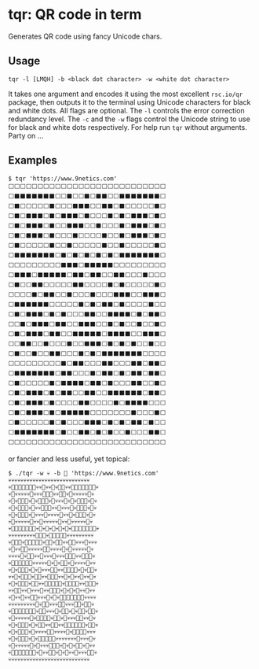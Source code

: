 # tqr: QR code in term
Generates QR code using fancy Unicode chars.

## Usage
`tqr -l [LMQH] -b <black dot character> -w <white dot character>`

It takes one argument and encodes it using the most
excellent `rsc.io/qr` package, then outputs it to the terminal using
Unicode characters for black and white dots. All
flags are optional. The `-l` controls the error correction redundancy
level. The `-c` and the `-w` flags control the Unicode string to use for
black and white dots respectively. For help run `tqr` without arguments.
Party on ...

## Examples

```shell
$ tqr 'https://www.9netics.com'
⬜️⬜️⬜️⬜️⬜️⬜️⬜️⬜️⬜️⬜️⬜️⬜️⬜️⬜️⬜️⬜️⬜️⬜️⬜️⬜️⬜️⬜️⬜️⬜️⬜️⬜️⬜️
⬜️⬛️⬛️⬛️⬛️⬛️⬛️⬛️⬜️⬜️⬛️⬜️⬜️⬛️⬜️⬛️⬛️⬜️⬜️⬛️⬛️⬛️⬛️⬛️⬛️⬛️⬜️
⬜️⬛️⬜️⬜️⬜️⬜️⬜️⬛️⬜️⬜️⬜️⬛️⬛️⬛️⬜️⬜️⬛️⬛️⬜️⬛️⬜️⬜️⬜️⬜️⬜️⬛️⬜️
⬜️⬛️⬜️⬛️⬛️⬛️⬜️⬛️⬜️⬛️⬛️⬛️⬜️⬛️⬜️⬜️⬜️⬛️⬜️⬛️⬜️⬛️⬛️⬛️⬜️⬛️⬜️
⬜️⬛️⬜️⬛️⬛️⬛️⬜️⬛️⬜️⬜️⬛️⬛️⬛️⬜️⬜️⬛️⬜️⬜️⬜️⬛️⬜️⬛️⬛️⬛️⬜️⬛️⬜️
⬜️⬛️⬜️⬛️⬛️⬛️⬜️⬛️⬜️⬜️⬜️⬛️⬜️⬜️⬜️⬜️⬛️⬜️⬜️⬛️⬜️⬛️⬛️⬛️⬜️⬛️⬜️
⬜️⬛️⬜️⬜️⬜️⬜️⬜️⬛️⬜️⬜️⬛️⬜️⬜️⬜️⬜️⬜️⬛️⬜️⬜️⬛️⬜️⬜️⬜️⬜️⬜️⬛️⬜️
⬜️⬛️⬛️⬛️⬛️⬛️⬛️⬛️⬜️⬛️⬜️⬛️⬜️⬛️⬜️⬛️⬜️⬛️⬜️⬛️⬛️⬛️⬛️⬛️⬛️⬛️⬜️
⬜️⬜️⬜️⬜️⬜️⬜️⬜️⬜️⬜️⬛️⬛️⬛️⬜️⬛️⬛️⬛️⬛️⬛️⬜️⬜️⬜️⬜️⬜️⬜️⬜️⬜️⬜️
⬜️⬛️⬛️⬛️⬜️⬛️⬛️⬛️⬛️⬛️⬜️⬛️⬛️⬜️⬛️⬛️⬜️⬜️⬛️⬛️⬜️⬜️⬜️⬛️⬜️⬜️⬜️
⬜️⬛️⬜️⬜️⬛️⬛️⬜️⬜️⬜️⬜️⬜️⬛️⬛️⬜️⬜️⬜️⬜️⬛️⬜️⬛️⬜️⬜️⬜️⬜️⬜️⬛️⬜️
⬜️⬜️⬜️⬜️⬛️⬜️⬛️⬛️⬜️⬜️⬛️⬜️⬜️⬜️⬛️⬜️⬜️⬜️⬛️⬛️⬛️⬜️⬜️⬛️⬛️⬛️⬜️
⬜️⬛️⬛️⬛️⬛️⬛️⬛️⬜️⬜️⬜️⬜️⬜️⬛️⬜️⬛️⬜️⬛️⬛️⬜️⬛️⬜️⬜️⬜️⬜️⬛️⬜️⬜️
⬜️⬛️⬜️⬛️⬛️⬛️⬜️⬛️⬜️⬛️⬜️⬜️⬜️⬛️⬛️⬜️⬜️⬛️⬛️⬛️⬛️⬜️⬛️⬜️⬛️⬛️⬜️
⬜️⬜️⬛️⬜️⬛️⬛️⬛️⬜️⬛️⬛️⬜️⬜️⬛️⬛️⬛️⬜️⬜️⬛️⬜️⬛️⬜️⬜️⬛️⬜️⬜️⬛️⬜️
⬜️⬛️⬜️⬛️⬛️⬛️⬜️⬛️⬛️⬜️⬜️⬛️⬛️⬛️⬛️⬛️⬜️⬛️⬛️⬛️⬛️⬜️⬜️⬛️⬛️⬛️⬜️
⬜️⬜️⬛️⬛️⬜️⬜️⬛️⬜️⬜️⬜️⬛️⬜️⬜️⬛️⬛️⬛️⬜️⬛️⬜️⬛️⬜️⬛️⬜️⬜️⬛️⬜️⬜️
⬜️⬛️⬜️⬜️⬛️⬜️⬜️⬛️⬛️⬜️⬜️⬜️⬛️⬜️⬛️⬜️⬛️⬛️⬛️⬛️⬛️⬛️⬛️⬜️⬜️⬜️⬜️
⬜️⬜️⬜️⬜️⬜️⬜️⬜️⬜️⬜️⬛️⬜️⬛️⬛️⬜️⬜️⬜️⬛️⬛️⬜️⬜️⬜️⬛️⬛️⬜️⬛️⬛️⬜️
⬜️⬛️⬛️⬛️⬛️⬛️⬛️⬛️⬜️⬛️⬛️⬜️⬜️⬜️⬛️⬜️⬛️⬛️⬜️⬛️⬜️⬛️⬛️⬜️⬛️⬛️⬜️
⬜️⬛️⬜️⬜️⬜️⬜️⬜️⬛️⬜️⬛️⬛️⬛️⬛️⬜️⬛️⬛️⬜️⬛️⬜️⬜️⬜️⬛️⬛️⬜️⬜️⬛️⬜️
⬜️⬛️⬜️⬛️⬛️⬛️⬜️⬛️⬜️⬛️⬛️⬜️⬜️⬛️⬛️⬜️⬜️⬛️⬛️⬛️⬛️⬛️⬛️⬜️⬛️⬛️⬜️
⬜️⬛️⬜️⬛️⬛️⬛️⬜️⬛️⬜️⬜️⬜️⬜️⬛️⬛️⬜️⬜️⬜️⬜️⬛️⬜️⬛️⬛️⬛️⬛️⬜️⬜️⬜️
⬜️⬛️⬜️⬛️⬛️⬛️⬜️⬛️⬜️⬛️⬛️⬛️⬛️⬛️⬜️⬜️⬜️⬜️⬜️⬜️⬜️⬛️⬜️⬜️⬜️⬛️⬜️
⬜️⬛️⬜️⬜️⬜️⬜️⬜️⬛️⬜️⬛️⬜️⬜️⬜️⬛️⬛️⬛️⬜️⬛️⬜️⬛️⬜️⬛️⬛️⬜️⬛️⬜️⬜️
⬜️⬛️⬛️⬛️⬛️⬛️⬛️⬛️⬜️⬛️⬜️⬜️⬛️⬛️⬜️⬛️⬜️⬛️⬜️⬜️⬛️⬜️⬜️⬜️⬛️⬛️⬜️
⬜️⬜️⬜️⬜️⬜️⬜️⬜️⬜️⬜️⬜️⬜️⬜️⬜️⬜️⬜️⬜️⬜️⬜️⬜️⬜️⬜️⬜️⬜️⬜️⬜️⬜️⬜️
```
or fancier and less useful, yet topical:
```shell
$ ./tqr -w 💀 -b 🎃 'https://www.9netics.com'  
💀💀💀💀💀💀💀💀💀💀💀💀💀💀💀💀💀💀💀💀💀💀💀💀💀💀💀
💀🎃🎃🎃🎃🎃🎃🎃💀💀🎃💀💀🎃💀🎃🎃💀💀🎃🎃🎃🎃🎃🎃🎃💀
💀🎃💀💀💀💀💀🎃💀💀💀🎃🎃🎃💀💀🎃🎃💀🎃💀💀💀💀💀🎃💀
💀🎃💀🎃🎃🎃💀🎃💀🎃🎃🎃💀🎃💀💀💀🎃💀🎃💀🎃🎃🎃💀🎃💀
💀🎃💀🎃🎃🎃💀🎃💀💀🎃🎃🎃💀💀🎃💀💀💀🎃💀🎃🎃🎃💀🎃💀
💀🎃💀🎃🎃🎃💀🎃💀💀💀🎃💀💀💀💀🎃💀💀🎃💀🎃🎃🎃💀🎃💀
💀🎃💀💀💀💀💀🎃💀💀🎃💀💀💀💀💀🎃💀💀🎃💀💀💀💀💀🎃💀
💀🎃🎃🎃🎃🎃🎃🎃💀🎃💀🎃💀🎃💀🎃💀🎃💀🎃🎃🎃🎃🎃🎃🎃💀
💀💀💀💀💀💀💀💀💀🎃🎃🎃💀🎃🎃🎃🎃🎃💀💀💀💀💀💀💀💀💀
💀🎃🎃🎃💀🎃🎃🎃🎃🎃💀🎃🎃💀🎃🎃💀💀🎃🎃💀💀💀🎃💀💀💀
💀🎃💀💀🎃🎃💀💀💀💀💀🎃🎃💀💀💀💀🎃💀🎃💀💀💀💀💀🎃💀
💀💀💀💀🎃💀🎃🎃💀💀🎃💀💀💀🎃💀💀💀🎃🎃🎃💀💀🎃🎃🎃💀
💀🎃🎃🎃🎃🎃🎃💀💀💀💀💀🎃💀🎃💀🎃🎃💀🎃💀💀💀💀🎃💀💀
💀🎃💀🎃🎃🎃💀🎃💀🎃💀💀💀🎃🎃💀💀🎃🎃🎃🎃💀🎃💀🎃🎃💀
💀💀🎃💀🎃🎃🎃💀🎃🎃💀💀🎃🎃🎃💀💀🎃💀🎃💀💀🎃💀💀🎃💀
💀🎃💀🎃🎃🎃💀🎃🎃💀💀🎃🎃🎃🎃🎃💀🎃🎃🎃🎃💀💀🎃🎃🎃💀
💀💀🎃🎃💀💀🎃💀💀💀🎃💀💀🎃🎃🎃💀🎃💀🎃💀🎃💀💀🎃💀💀
💀🎃💀💀🎃💀💀🎃🎃💀💀💀🎃💀🎃💀🎃🎃🎃🎃🎃🎃🎃💀💀💀💀
💀💀💀💀💀💀💀💀💀🎃💀🎃🎃💀💀💀🎃🎃💀💀💀🎃🎃💀🎃🎃💀
💀🎃🎃🎃🎃🎃🎃🎃💀🎃🎃💀💀💀🎃💀🎃🎃💀🎃💀🎃🎃💀🎃🎃💀
💀🎃💀💀💀💀💀🎃💀🎃🎃🎃🎃💀🎃🎃💀🎃💀💀💀🎃🎃💀💀🎃💀
💀🎃💀🎃🎃🎃💀🎃💀🎃🎃💀💀🎃🎃💀💀🎃🎃🎃🎃🎃🎃💀🎃🎃💀
💀🎃💀🎃🎃🎃💀🎃💀💀💀💀🎃🎃💀💀💀💀🎃💀🎃🎃🎃🎃💀💀💀
💀🎃💀🎃🎃🎃💀🎃💀🎃🎃🎃🎃🎃💀💀💀💀💀💀💀🎃💀💀💀🎃💀
💀🎃💀💀💀💀💀🎃💀🎃💀💀💀🎃🎃🎃💀🎃💀🎃💀🎃🎃💀🎃💀💀
💀🎃🎃🎃🎃🎃🎃🎃💀🎃💀💀🎃🎃💀🎃💀🎃💀💀🎃💀💀💀🎃🎃💀
💀💀💀💀💀💀💀💀💀💀💀💀💀💀💀💀💀💀💀💀💀💀💀💀💀💀💀
```